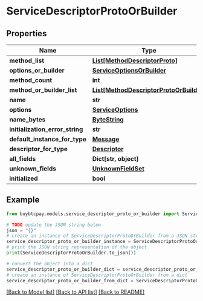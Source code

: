# ServiceDescriptorProtoOrBuilder


## Properties

Name | Type | Description | Notes
------------ | ------------- | ------------- | -------------
**method_list** | [**List[MethodDescriptorProto]**](MethodDescriptorProto.md) |  | [optional] 
**options_or_builder** | [**ServiceOptionsOrBuilder**](ServiceOptionsOrBuilder.md) |  | [optional] 
**method_count** | **int** |  | [optional] 
**method_or_builder_list** | [**List[MethodDescriptorProtoOrBuilder]**](MethodDescriptorProtoOrBuilder.md) |  | [optional] 
**name** | **str** |  | [optional] 
**options** | [**ServiceOptions**](ServiceOptions.md) |  | [optional] 
**name_bytes** | [**ByteString**](ByteString.md) |  | [optional] 
**initialization_error_string** | **str** |  | [optional] 
**default_instance_for_type** | [**Message**](Message.md) |  | [optional] 
**descriptor_for_type** | [**Descriptor**](Descriptor.md) |  | [optional] 
**all_fields** | **Dict[str, object]** |  | [optional] 
**unknown_fields** | [**UnknownFieldSet**](UnknownFieldSet.md) |  | [optional] 
**initialized** | **bool** |  | [optional] 

## Example

```python
from buybtcpay.models.service_descriptor_proto_or_builder import ServiceDescriptorProtoOrBuilder

# TODO update the JSON string below
json = "{}"
# create an instance of ServiceDescriptorProtoOrBuilder from a JSON string
service_descriptor_proto_or_builder_instance = ServiceDescriptorProtoOrBuilder.from_json(json)
# print the JSON string representation of the object
print(ServiceDescriptorProtoOrBuilder.to_json())

# convert the object into a dict
service_descriptor_proto_or_builder_dict = service_descriptor_proto_or_builder_instance.to_dict()
# create an instance of ServiceDescriptorProtoOrBuilder from a dict
service_descriptor_proto_or_builder_from_dict = ServiceDescriptorProtoOrBuilder.from_dict(service_descriptor_proto_or_builder_dict)
```
[[Back to Model list]](../README.md#documentation-for-models) [[Back to API list]](../README.md#documentation-for-api-endpoints) [[Back to README]](../README.md)


